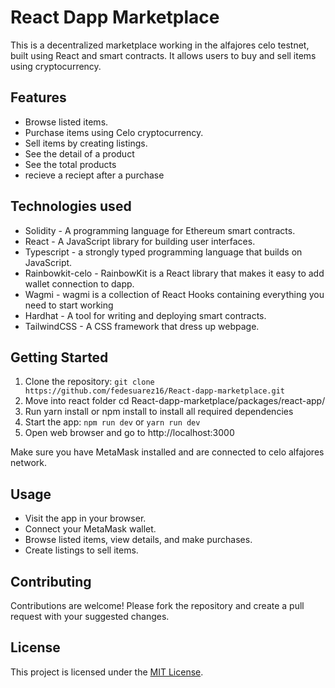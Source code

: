 # React Dapp Marketplace

This is a decentralized marketplace working in the alfajores celo testnet, built using React and  smart contracts. It allows users to buy and sell items using cryptocurrency.

## Features

- Browse listed items.
- Purchase items using Celo cryptocurrency.
- Sell items by creating listings.
- See the detail of a product
- See the total products
- recieve a reciept after a purchase

## Technologies used

- Solidity - A programming language for Ethereum smart contracts.
- React - A JavaScript library for building user interfaces.
- Typescript - a strongly typed programming language that builds on JavaScript.
- Rainbowkit-celo - RainbowKit is a React library that makes it easy to add wallet connection to dapp.
- Wagmi - wagmi is a collection of React Hooks containing everything you need to start working 
- Hardhat - A tool for writing and deploying smart contracts.
- TailwindCSS - A CSS framework that dress up webpage.


## Getting Started

1. Clone the repository: `git clone https://github.com/fedesuarez16/React-dapp-marketplace.git`
2. Move into react folder cd React-dapp-marketplace/packages/react-app/ 
3. Run yarn install or npm install to install all required dependencies
4. Start the app: `npm run dev` or `yarn run dev`
5. Open web browser and go to http://localhost:3000

Make sure you have MetaMask installed and are connected to celo alfajores network.

## Usage

- Visit the app in your browser.
- Connect your MetaMask wallet.
- Browse listed items, view details, and make purchases.
- Create listings to sell items.

## Contributing

Contributions are welcome! Please fork the repository and create a pull request with your suggested changes.

## License

This project is licensed under the [MIT License](LICENSE).
